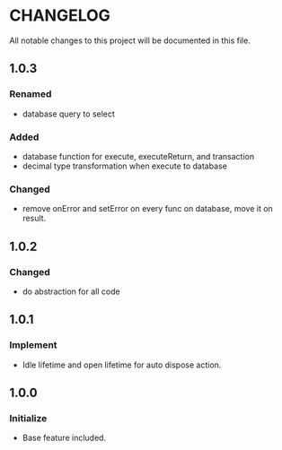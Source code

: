 # CHANGELOG
All notable changes to this project will be documented in this file.

## 1.0.3
### Renamed
* database query to select
### Added
* database function for execute, executeReturn, and transaction
* decimal type transformation when execute to database
### Changed
* remove onError and setError on every func on database, move it on result.

## 1.0.2
### Changed
* do abstraction for all code

## 1.0.1
### Implement
* Idle lifetime and open lifetime for auto dispose action.

## 1.0.0
### Initialize
* Base feature included.
